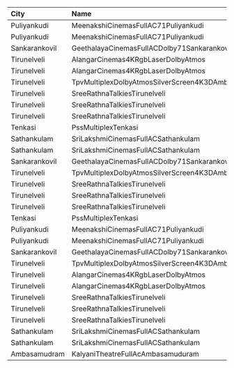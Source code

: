 | City          | Name                                            |  Time | Type        | Price | Capacity | Booked |
| :------------ | :---------------------------------------------- | ----: | :---------- | ----: | -------: | -----: |
| Puliyankudi   | MeenakshiCinemasFullAC71Puliyankudi             | 11:00 | FirstClass  |   80₹ |      244 |     24 |
| Puliyankudi   | MeenakshiCinemasFullAC71Puliyankudi             | 11:00 | SecondClass |   80₹ |      100 |      0 |
| Sankarankovil | GeethalayaCinemasFullACDolby71Sankarankovil     | 11:00 | FirstClass  |  100₹ |      374 |    187 |
| Tirunelveli   | AlangarCinemas4KRgbLaserDolbyAtmos              | 11:15 | Platinum    |  100₹ |      192 |     72 |
| Tirunelveli   | AlangarCinemas4KRgbLaserDolbyAtmos              | 11:15 | Gold        |  100₹ |      264 |    132 |
| Tirunelveli   | TpvMultiplexDolbyAtmosSilverScreen4K3DAmbaiRoad | 11:15 | FirstClass  |   50₹ |      168 |     91 |
| Tirunelveli   | SreeRathnaTalkiesTirunelveli                    | 11:30 | Balcony     |  130₹ |      237 |    126 |
| Tirunelveli   | SreeRathnaTalkiesTirunelveli                    | 11:30 | FirstClass  |  100₹ |      149 |     74 |
| Tirunelveli   | SreeRathnaTalkiesTirunelveli                    | 11:30 | SecondClass |  100₹ |      320 |    158 |
| Tenkasi       | PssMultiplexTenkasi                             | 14:00 | FirstClass  |  130₹ |      286 |     52 |
| Sathankulam   | SriLakshmiCinemasFullACSathankulam              | 14:30 | FirstClass  |  100₹ |      200 |     22 |
| Sathankulam   | SriLakshmiCinemasFullACSathankulam              | 14:30 | SecondClass |  100₹ |      112 |      0 |
| Sankarankovil | GeethalayaCinemasFullACDolby71Sankarankovil     | 14:30 | FirstClass  |  100₹ |      374 |    187 |
| Tirunelveli   | TpvMultiplexDolbyAtmosSilverScreen4K3DAmbaiRoad | 14:30 | FirstClass  |   50₹ |      168 |     89 |
| Tirunelveli   | SreeRathnaTalkiesTirunelveli                    | 14:40 | Balcony     |  130₹ |      237 |    126 |
| Tirunelveli   | SreeRathnaTalkiesTirunelveli                    | 14:40 | FirstClass  |  100₹ |      149 |     74 |
| Tirunelveli   | SreeRathnaTalkiesTirunelveli                    | 14:40 | SecondClass |  100₹ |      320 |    158 |
| Tenkasi       | PssMultiplexTenkasi                             | 18:00 | FirstClass  |  130₹ |      286 |     52 |
| Puliyankudi   | MeenakshiCinemasFullAC71Puliyankudi             | 18:15 | FirstClass  |   80₹ |      244 |     24 |
| Puliyankudi   | MeenakshiCinemasFullAC71Puliyankudi             | 18:15 | SecondClass |   80₹ |      100 |      0 |
| Sankarankovil | GeethalayaCinemasFullACDolby71Sankarankovil     | 18:15 | FirstClass  |  100₹ |      374 |    187 |
| Tirunelveli   | TpvMultiplexDolbyAtmosSilverScreen4K3DAmbaiRoad | 18:15 | FirstClass  |   50₹ |      168 |     89 |
| Tirunelveli   | AlangarCinemas4KRgbLaserDolbyAtmos              | 18:30 | Platinum    |  100₹ |      192 |     72 |
| Tirunelveli   | AlangarCinemas4KRgbLaserDolbyAtmos              | 18:30 | Gold        |  100₹ |      264 |    132 |
| Tirunelveli   | SreeRathnaTalkiesTirunelveli                    | 18:30 | Balcony     |  130₹ |      237 |    126 |
| Tirunelveli   | SreeRathnaTalkiesTirunelveli                    | 18:30 | FirstClass  |  100₹ |      149 |     74 |
| Tirunelveli   | SreeRathnaTalkiesTirunelveli                    | 18:30 | SecondClass |  100₹ |      320 |    158 |
| Sathankulam   | SriLakshmiCinemasFullACSathankulam              | 18:30 | FirstClass  |  100₹ |      200 |     22 |
| Sathankulam   | SriLakshmiCinemasFullACSathankulam              | 18:30 | SecondClass |  100₹ |      112 |      0 |
| Ambasamudram  | KalyaniTheatreFullAcAmbasamuduram               | 18:30 | FirstClass  |  100₹ |      239 |    140 |